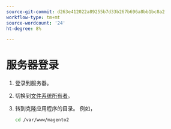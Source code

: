 ```yaml
---
source-git-commit: d263e412022a89255b7d33b267b696a8bb1bc8a2
workflow-type: tm+mt
source-wordcount: '24'
ht-degree: 8%

---
```

# 服务器登录

1. 登录到服务器。
1. 切换到[文件系统所有者](../installation/prerequisites/file-system/overview.md)。
1. 转到克隆应用程序的目录。 例如，

   ```bash
   cd /var/www/magento2
   ```
